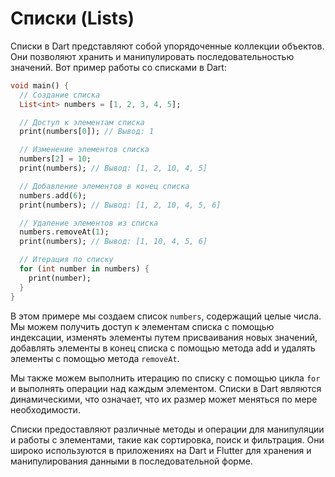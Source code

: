 # Списки (Lists)
Списки в Dart представляют собой упорядоченные коллекции объектов. Они позволяют хранить и манипулировать последовательностью значений. Вот пример работы со списками в Dart:
```dart
void main() {
  // Создание списка
  List<int> numbers = [1, 2, 3, 4, 5];

  // Доступ к элементам списка
  print(numbers[0]); // Вывод: 1

  // Изменение элементов списка
  numbers[2] = 10;
  print(numbers); // Вывод: [1, 2, 10, 4, 5]

  // Добавление элементов в конец списка
  numbers.add(6);
  print(numbers); // Вывод: [1, 2, 10, 4, 5, 6]

  // Удаление элементов из списка
  numbers.removeAt(1);
  print(numbers); // Вывод: [1, 10, 4, 5, 6]

  // Итерация по списку
  for (int number in numbers) {
    print(number);
  }
}
```
В этом примере мы создаем список `numbers`, содержащий целые числа. Мы можем получить доступ к элементам списка с помощью индексации, изменять элементы путем присваивания новых значений, добавлять элементы в конец списка с помощью метода add и удалять элементы с помощью метода `removeAt`.

Мы также можем выполнить итерацию по списку с помощью цикла `for` и выполнять операции над каждым элементом. Списки в Dart являются динамическими, что означает, что их размер может меняться по мере необходимости.

Списки предоставляют различные методы и операции для манипуляции и работы с элементами, такие как сортировка, поиск и фильтрация. Они широко используются в приложениях на Dart и Flutter для хранения и манипулирования данными в последовательной форме.